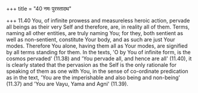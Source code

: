 +++
title = "40 नमः पुरस्तादथ"

+++
11.40 You, of infinite prowess and measureless heroic action, pervade
all beings as their very Self and therefore, are, in reality all of
them. Terms, naming all other entities, are truly naming You; for they,
both sentient as well as non-sentient, constitute Your body, and as such
are just Your modes. Therefore You alone, having them all as Your modes,
are signified by all terms standing for them. In the texts, 'O by You of
infinite form, is the cosmos pervaded' (11.38) and 'You pervade all, and
hence are all' (11.40), it is clearly stated that the pervasion as the
Self is the only rationale for speaking of them as one with You, in the
sense of co-ordinate predication as in the text, 'You are the
imperishable and also being and non-being' (11.37) and 'You are Vayu,
Yama and Agni' (11.39).

